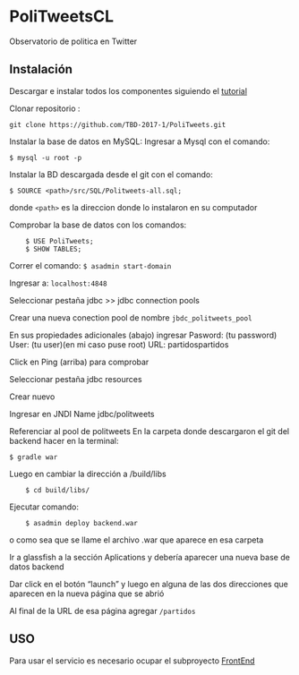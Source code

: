 # PoliTweetsCL
Observatorio de politica en Twitter 

## Instalación

Descargar e instalar todos los componentes siguiendo el [tutorial](https://docs.google.com/document/u/1/d/1eHUXDvpaAZhkgGLIUwHyHlAmpD5M-fd7syQIu58ez9E/pub) 

Clonar repositorio :
```
git clone https://github.com/TBD-2017-1/PoliTweets.git
```

Instalar la base de datos en MySQL:
Ingresar a Mysql con el comando: 
```
$ mysql -u root -p
```
Instalar la BD descargada desde el git con el comando: 
```
$ SOURCE <path>/src/SQL/Politweets-all.sql;
```
donde `<path>` es la direccion donde lo instalaron en su computador


Comprobar la base de datos con los comandos:
```
	$ USE PoliTweets;
	$ SHOW TABLES;
```

Correr el comando: 
``
$ asadmin start-domain
``

Ingresar a: `localhost:4848`

Seleccionar pestaña jdbc >> jdbc connection pools

Crear una nueva conection pool de nombre `jbdc_politweets_pool`

En sus propiedades adicionales (abajo) ingresar
Pasword: (tu password)
User: (tu user)(en mi caso puse root)
URL: partidospartidos

Click en Ping (arriba) para comprobar

Seleccionar pestaña jdbc resources

Crear nuevo

Ingresar en JNDI Name jdbc/politweets

Referenciar al pool de politweets
En la carpeta donde descargaron el git del backend hacer en la terminal:
```
$ gradle war
```

Luego en cambiar la dirección a /build/libs
```
	$ cd build/libs/
```

Ejecutar comando:
```
	$ asadmin deploy backend.war	
```
o como sea que se llame el archivo .war que aparece en esa carpeta


Ir a glassfish a la sección Aplications y debería aparecer una nueva base de datos backend


Dar click en el botón “launch” y luego en alguna de las dos direcciones que aparecen en la nueva página que se abrió


Al final de la URL de esa página agregar `/partidos`

## USO
Para usar el servicio es necesario ocupar el subproyecto [FrontEnd](https://github.com/TBD-2017-1/FrontEnd.git)



